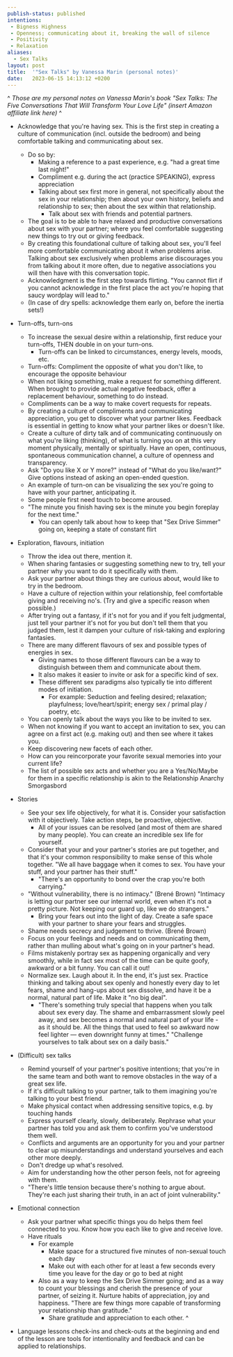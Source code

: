 ```yaml
---
publish-status: published
intentions:
 - Bigness Highness
 - Openness; communicating about it, breaking the wall of silence
 - Positivity
 - Relaxation
aliases:
  - Sex Talks
layout: post
title:  '"Sex Talks" by Vanessa Marin (personal notes)'
date:   2023-06-15 14:13:12 +0200
---
```

^
_Those are my personal notes on Vanessa Marin's book "Sex Talks: The Five Conversations That Will Transform Your Love Life" (insert Amazon affiliate link here)_
^
* Acknowledge that you're having sex. This is the first step in creating a culture of communication (incl. outside the bedroom) and being comfortable talking and communicating about sex.
	* Do so by:
		* Making a reference to a past experience, e.g. "had a great time last night!"
		* Compliment e.g. during the act (practice SPEAKING), express appreciation 
		* Talking about sex first more in general, not specifically about the sex in your relationship; then about your own history, beliefs and relationship to sex; then about the sex within that relationship.
			* Talk about sex with friends and potential partners.
	* The goal is to be able to have relaxed and productive conversations about sex with your partner; where you feel comfortable suggesting new things to try out or giving feedback.
	* By creating this foundational culture of talking about sex, you'll feel more comfortable communicating about it when problems arise. Talking about sex exclusively when problems arise discourages you from talking about it more often, due to negative associations you will then have with this conversation topic.
	* Acknowledgment is the first step towards flirting. "You cannot flirt if you cannot acknowledge in the first place the act you're hoping that saucy wordplay will lead to."
	* (In case of dry spells: acknowledge them early on, before the inertia sets!)
* Turn-offs, turn-ons
	* To increase the sexual desire within a relationship, first reduce your turn-offs, THEN double in on your turn-ons.
		* Turn-offs can be linked to circumstances, energy levels, moods, etc.
	* Turn-offs: Compliment the opposite of what you don't like, to encourage the opposite behaviour 
	* When not liking something, make a request for something different. When brought to provide actual negative feedback, offer a replacement behaviour, something to do instead.
	* Compliments can be a way to make covert requests for repeats.
	* By creating a culture of compliments and communicating appreciation, you get to discover what your partner likes. Feedback is essential in getting to know what your partner likes or doesn't like.
	* Create a culture of dirty talk and of communicating continuously on what you're liking (thinking), of what is turning you on at this very moment physically, mentally or spiritually. Have an open, continuous, spontaneous communication channel, a culture of openness and transparency.
	* Ask "Do you like X or Y more?" instead of "What do you like/want?" Give options instead of asking an open-ended question.
	* An example of turn-on can be visualizing the sex you're going to have with your partner, anticipating it.
	* Some people first need touch to become aroused.
	* "The minute you finish having sex is the minute you begin foreplay for the next time."
		* You can openly talk about how to keep that "Sex Drive Simmer" going on, keeping a state of constant flirt
* Exploration, flavours, initiation 
	* Throw the idea out there, mention it.
	* When sharing fantasies or suggesting something new to try, tell your partner why you want to do it specifically with them.
	* Ask your partner about things they are curious about, would like to try in the bedroom.
	* Have a culture of rejection within your relationship, feel comfortable giving and receiving no's. (Try and give a specific reason when possible.)
	* After trying out a fantasy, if it's not for you and if you felt judgmental, just tell your partner it's not for you but don't tell them that you judged them, lest it dampen your culture of risk-taking and exploring fantasies.
	* There are many different flavours of sex and possible types of energies in sex.
		* Giving names to those different flavours can be a way to distinguish between them and communicate about them.
		* It also makes it easier to invite or ask for a specific kind of sex.
		* These different sex paradigms also typically tie into different modes of initiation.
			* For example: Seduction and feeling desired; relaxation; playfulness; love/heart/spirit; energy sex / primal play / poetry, etc.
	* You can openly talk about the ways you like to be invited to sex.
	* When not knowing if you want to accept an invitation to sex, you can agree on a first act (e.g. making out) and then see where it takes you.
	* Keep discovering new facets of each other.
	* How can you reincorporate your favorite sexual memories into your current life?
	* The list of possible sex acts and whether you are a Yes/No/Maybe for them in a specific relationship is akin to the Relationship Anarchy Smorgasbord
* <a name="^stories"></a>Stories
	* See your sex life objectively, for what it is. Consider your satisfaction with it objectively. Take action steps, be proactive, objective.
		* All of your issues can be resolved (and most of them are shared by many people). You can create an incredible sex life for yourself.
	* Consider that your and your partner's stories are put together, and that it's your common responsibility to make sense of this whole together. "We all have baggage when it comes to sex. You have your stuff, and your partner has their stuff."
		* "There's an opportunity to bond over the crap you're both carrying."
	* "Without vulnerability, there is no intimacy." (Brené Brown) "Intimacy is letting our partner see our internal world, even when it's not a pretty picture. Not keeping our guard up, like we do strangers." 
		* Bring your fears out into the light of day. Create a safe space with your partner to share your fears and struggles.
	* Shame needs secrecy and judgement to thrive. (Brené Brown)
	* Focus on your feelings and needs and on communicating them, rather than mulling about what's going on in your partner's head.
	* Films mistakenly portray sex as happening organically and very smoothly, while in fact sex most of the time can be quite goofy, awkward or a bit funny. You can call it out!
	* Normalize sex. Laugh about it. In the end, it's just sex. Practice thinking and talking about sex openly and honestly every day to let fears, shame and hang-ups about sex dissolve, and have it be a normal, natural part of life. Make it "no big deal".
		* "There's something truly special that happens when you talk about sex every day. The shame and embarrassment slowly peel away, and sex becomes a normal and natural part of your life - as it should be. All the things that used to feel so awkward now feel lighter — even downright funny at times." "Challenge yourselves to talk about sex on a daily basis."
* (Difficult) sex talks
	* Remind yourself of your partner's positive intentions; that you're in the same team and both want to remove obstacles in the way of a great sex life.
	* If it's difficult talking to your partner, talk to them imagining you're talking to your best friend.
	* Make physical contact when addressing sensitive topics, e.g. by touching hands
	* Express yourself clearly, slowly, deliberately. Rephrase what your partner has told you and ask them to confirm you've understood them well.
	* Conflicts and arguments are an opportunity for you and your partner to clear up misunderstandings and understand yourselves and each other more deeply.
	* Don't dredge up what's resolved.
	* Aim for understanding how the other person feels, not for agreeing with them.
	* "There's little tension because there's nothing to argue about. They're each just sharing their truth, in an act of joint vulnerability."
* Emotional connection
	* Ask your partner what specific things you do helps them feel connected to you. Know how you each like to give and receive love.
	* Have rituals
		* For example
			* Make space for a structured five minutes of non-sexual touch each day
			* Make out with each other for at least a few seconds every time you leave for the day or go to bed at night
		* Also as a way to keep the Sex Drive Simmer going; and as a way to count your blessings and cherish the presence of your partner, of seizing it. Nurture habits of appreciation, joy and happiness. "There are few things more capable of transforming your relationship than gratitude."
			* Share gratitude and appreciation to each other.
^

* Language lessons check-ins and check-outs at the beginning and end of the lesson are tools for intentionality and feedback and can be applied to relationships.